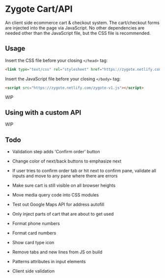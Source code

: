 # Zygote Cart/API

An client side ecommerce cart & checkout system. The cart/checkout forms are injected into the page via JavaScript. No other dependencies are needed other than the JavaScript file, but the CSS file is recommended.

## Usage

Insert the CSS file before your closing `</head>` tag:
```html
<link type="text/css" rel="stylesheet" href="https://zygote.netlify.com/zygote-v1.css">
```

Insert the JavaScript file before your closing `</body>` tag:
```html
<script src="https://zygote.netlify.com/zygote-v1.js"></script>
```

WIP

## Using with a custom API

WIP

## Todo
- Validation step adds 'Confirm order' button
- Change color of next/back buttons to emphasize next
- If user tries to confirm order tab or hit next to confirm pane, validate all inputs and move to any pane where there are errors
- Make sure cart is still visible on all browser heights
- Move media query code into CSS modules

- Test out Google Maps API for address autofill
- Only inject parts of cart that are about to get used
- Format phone numbers
- Format card numbers
- Show card type icon
- Remove tabs and new lines from JS on build
- Patterns attributes in input elements
- Client side validation
